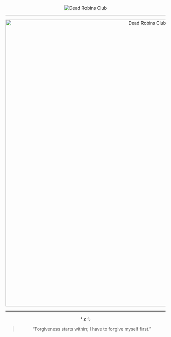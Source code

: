 <p align="center">
  <img src="https://img.shields.io/badge/Dead_Robins_Club-%F0%9F%92%80_-black?style=round-square" alt="Dead Robins Club"/>
</p>

<hr />

<p align="center">
  <img src="https://i.pinimg.com/1200x/4f/e6/71/4fe671f7a027e8a386521aa7da40003b.jpg" alt="Dead Robins Club Art" width="900"/>
</p>
<hr />
<p align="center">
  ᶻ 𝗓 𐰁
<blockquote align="center">
“Forgiveness starts within; I have to forgive myself first.”
</blockquote>
